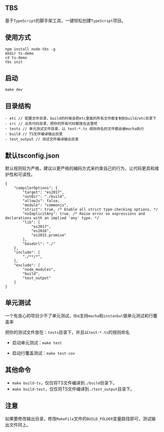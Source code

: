 ## TBS

基于`TypeScript`的脚手架工具，一键轻松创建`TypeScript`项目。

## 使用方式

```
npm install node-tbs -g
mkdir ts-demo
cd ts-demo
tbs init
```

## 启动

```
make dev
```

## 目录结构

```
- etc // 配置文件目录，build的时候会把etc里面的所有文件都复制到build/etc目录下
- src // 业务代码目录，把你的所有代码都放在这里吧
- tests // 单元测试文件目录，以 test-*.ts 规则命名的文件都会被mocha执行
- build // TS文件编译输出目录
- test_output // 测试文件编译输出目录
```

## 默认tsconfig.json

默认规则较为严格，建议以更严格的编码方式来约束自己的行为，让代码更具和维护性和可读性。

```
{
    "compilerOptions": {
        "target": "es2017",
        "outDir": "./build",
        "allowJs": false,
        "module": "commonjs",
        "strict": true, /* Enable all strict type-checking options. */
        "noImplicitAny": true, /* Raise error on expressions and declarations with an implied 'any' type. */
        "lib": [
            "es2017",
            "es2016",
            "es2015.promise"
        ],
        "baseUrl": "./"
    },
    "include": [
        "./**/*",
    ],
    "exclude": [
        "node_modules",
        "build",
        "test_output"
    ]
}
```

## 单元测试

一个有良心的项目少不了单元测试，tbs支持`mocha`和`instanbul`做单元测试和行覆盖率

把你的测试文件放在：`tests`目录下，并且以`test-*.ts`的规则命名

+ 启动单元测试：`make test`

+ 启动行覆盖测试：`make test-cov`

## 其他命令

+ `make build-ts`，仅仅将TS文件编译到`./build`目录下。
+ `make build-test`，仅仅将TS文件编译到`./test_output`目录下。

## 注意

如果要修改输出目录，修改`MakeFile`文件的`BUILD_FOLDER`变量路径即可，测试输出文件同上。